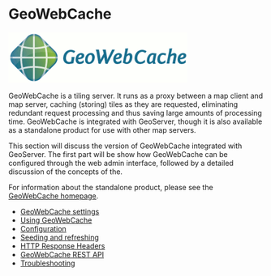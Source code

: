# GeoWebCache

![image](geowebcache.png)

GeoWebCache is a tiling server. It runs as a proxy between a map client and map server, caching (storing) tiles as they are requested, eliminating redundant request processing and thus saving large amounts of processing time. GeoWebCache is integrated with GeoServer, though it is also available as a standalone product for use with other map servers.

This section will discuss the version of GeoWebCache integrated with GeoServer. The first part will be show how GeoWebCache can be configured through the web admin interface, followed by a detailed discussion of the concepts of the.

For information about the standalone product, please see the [GeoWebCache homepage](https://www.geowebcache.org).

<div class="grid cards" markdown>

-   [GeoWebCache settings](webadmin/index.md)
-   [Using GeoWebCache](using.md)
-   [Configuration](config.md)
-   [Seeding and refreshing](seeding.md)
-   [HTTP Response Headers](responseheaders.md)
-   [GeoWebCache REST API](rest/index.md)
-   [Troubleshooting](troubleshooting.md)

</div>
